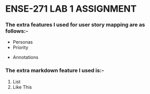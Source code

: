 # ENSE-271 LAB 1 ASSIGNMENT

### The extra features I used for user story mapping are as follows:-

* Personas
* Priority
+ Annotations

### The extra markdown feature I used is:-

1. List
2. Like This